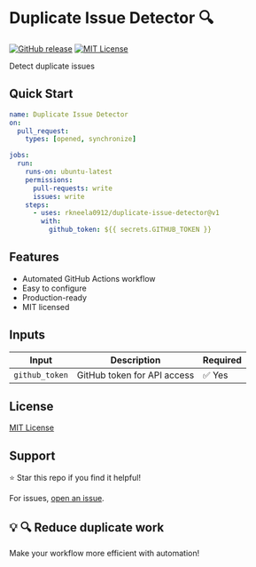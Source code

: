 # Duplicate Issue Detector 🔍

[![GitHub release](https://img.shields.io/github/v/release/rkneela0912/duplicate-issue-detector)](https://github.com/rkneela0912/duplicate-issue-detector/releases) [![MIT License](https://img.shields.io/badge/License-MIT-blue.svg)](https://opensource.org/licenses/MIT)

Detect duplicate issues

## Quick Start

```yaml
name: Duplicate Issue Detector
on:
  pull_request:
    types: [opened, synchronize]

jobs:
  run:
    runs-on: ubuntu-latest
    permissions:
      pull-requests: write
      issues: write
    steps:
      - uses: rkneela0912/duplicate-issue-detector@v1
        with:
          github_token: ${{ secrets.GITHUB_TOKEN }}
```

## Features

- Automated GitHub Actions workflow
- Easy to configure
- Production-ready
- MIT licensed

## Inputs

| Input | Description | Required |
|-------|-------------|----------|
| `github_token` | GitHub token for API access | ✅ Yes |

## License

[MIT License](LICENSE)

## Support

⭐ Star this repo if you find it helpful!

For issues, [open an issue](https://github.com/rkneela0912/duplicate-issue-detector/issues).

## 💡 🔍 Reduce duplicate work

Make your workflow more efficient with automation!
